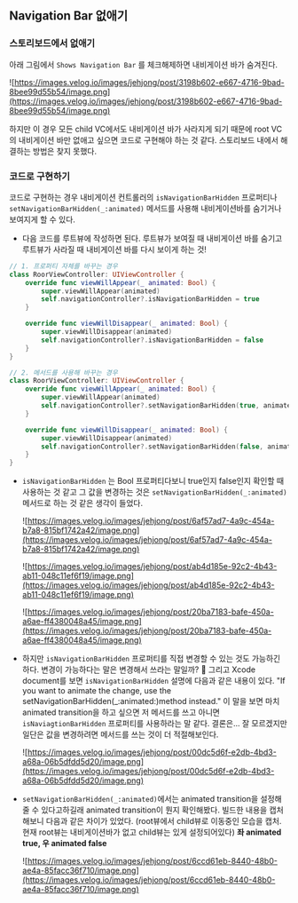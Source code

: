 ## Navigation Bar 없애기

### 스토리보드에서 없애기

아래 그림에서 `Shows Navigation Bar` 를 체크해제하면 내비게이션 바가 숨겨진다.

![https://images.velog.io/images/jehjong/post/3198b602-e667-4716-9bad-8bee99d55b54/image.png](https://images.velog.io/images/jehjong/post/3198b602-e667-4716-9bad-8bee99d55b54/image.png)

하지만 이 경우 모든 child VC에서도 내비게이션 바가 사라지게 되기 때문에 root VC의 내비게이션 바만 없애고 싶으면 코드로 구현해야 하는 것 같다. 스토리보드 내에서 해결하는 방법은 찾지 못했다.

### 코드로 구현하기

코드로 구현하는 경우 내비게이션 컨트롤러의 `isNavigationBarHidden` 프로퍼티나 `setNavigationBarHidden(_:animated)` 메서드를 사용해 내비게이션바를 숨기거나 보여지게 할 수 있다.

- 다음 코드를 루트뷰에 작성하면 된다. 루트뷰가 보여질 때 내비게이션 바를 숨기고 루트뷰가 사라질 때 내비게이션 바를 다시 보이게 하는 것!

```swift
// 1. 프로퍼티 자체를 바꾸는 경우
class RoorViewController: UIViewController {
    override func viewWillAppear(_ animated: Bool) {
        super.viewWillAppear(animated)
        self.navigationController?.isNavigationBarHidden = true
    }

    override func viewWillDisappear(_ animated: Bool) {
        super.viewWillDisappear(animated)
        self.navigationController?.isNavigationBarHidden = false
    }
}

// 2. 메서드를 사용해 바꾸는 경우
class RoorViewController: UIViewController {
    override func viewWillAppear(_ animated: Bool) {
        super.viewWillAppear(animated)
        self.navigationController?.setNavigationBarHidden(true, animated: false)
    }

    override func viewWillDisappear(_ animated: Bool) {
        super.viewWillDisappear(animated)
        self.navigationController?.setNavigationBarHidden(false, animated: false)
    }
}
```

- `isNavigationBarHidden` 는 Bool 프로퍼티다보니 true인지 false인지 확인할 때 사용하는 것 같고 그 값을 변경하는 것은 `setNavigationBarHidden(_:animated)` 메서드로 하는 것 같은 생각이 들었다.

    ![https://images.velog.io/images/jehjong/post/6af57ad7-4a9c-454a-b7a8-815bf1742a42/image.png](https://images.velog.io/images/jehjong/post/6af57ad7-4a9c-454a-b7a8-815bf1742a42/image.png)

    ![https://images.velog.io/images/jehjong/post/ab4d185e-92c2-4b43-ab11-048c11ef6f19/image.png](https://images.velog.io/images/jehjong/post/ab4d185e-92c2-4b43-ab11-048c11ef6f19/image.png)

    ![https://images.velog.io/images/jehjong/post/20ba7183-bafe-450a-a6ae-ff4380048a45/image.png](https://images.velog.io/images/jehjong/post/20ba7183-bafe-450a-a6ae-ff4380048a45/image.png)

- 하지만 `isNavigationBarHidden` 프로퍼티를 직접 변경할 수 있는 것도 가능하긴 하다. 변경이 가능하다는 말은 변경해서 쓰라는 말일까? 🤔 그리고 Xcode document를 보면 `isNavigationBarHidden` 설명에 다음과 같은 내용이 있다. "If you want to animate the change, use the setNavigationBarHidden(_:animated:)method instead." 이 말을 보면 마치 animated transition을 하고 싶으면 저 메서드를 쓰고 아니면 `isNaviagtionBarHidden` 프로퍼티를 사용하라는 말 같다. 결론은... 잘 모르겠지만 일단은 값을 변경하려면 메서드를 쓰는 것이 더 적절해보인다.

    ![https://images.velog.io/images/jehjong/post/00dc5d6f-e2db-4bd3-a68a-06b5dfdd5d20/image.png](https://images.velog.io/images/jehjong/post/00dc5d6f-e2db-4bd3-a68a-06b5dfdd5d20/image.png)

- `setNavigationBarHidden(_:animated)`에서는 animated transition을 설정해줄 수 있다고하길래 animated transition이 뭔지 확인해봤다. 빌드한 내용을 캡처해보니 다음과 같은 차이가 있었다. (root뷰에서 child뷰로 이동중인 모습을 캡처. 현재 root뷰는 내비게이션바가 없고 child뷰는 있게 설정되어있다)
**좌 animated true, 우 animated false**

    ![https://images.velog.io/images/jehjong/post/6ccd61eb-8440-48b0-ae4a-85facc36f710/image.png](https://images.velog.io/images/jehjong/post/6ccd61eb-8440-48b0-ae4a-85facc36f710/image.png)
